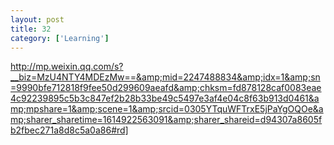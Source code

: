 ```yaml
---
layout: post
title: 32
category: ['Learning']
---
```


http://mp.weixin.qq.com/s?__biz=MzU4NTY4MDEzMw==&amp;mid=2247488834&amp;idx=1&amp;sn=9990bfe712818f9fee50d299609aeafd&amp;chksm=fd878128caf0083eae4c92239895c5b3c847ef2b28b33be49c5497e3af4e04c8f63b913d0461&amp;mpshare=1&amp;scene=1&amp;srcid=0305YTquWFTrxE5jPaYgOQOe&amp;sharer_sharetime=1614922563091&amp;sharer_shareid=d94307a8605fb2fbec271a8d8c5a0a86#rd]


